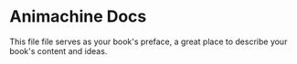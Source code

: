 # Animachine Docs

This file file serves as your book's preface, a great place to describe your book's content and ideas.
